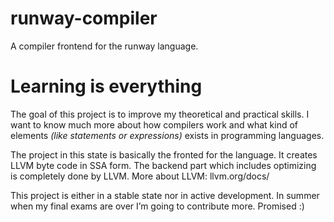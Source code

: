 # runway-compiler
A compiler frontend for the runway language.

# Learning is everything

The goal of this project is to improve my theoretical and practical skills. I want to know much more about how compilers work and what kind of elements *(like statements or expressions)* exists in programming languages.

The project in this state is basically the fronted for the language. It creates LLVM byte code in SSA form. The backend part which includes optimizing is completely done by LLVM. More about LLVM: llvm.org/docs/

This project is either in a stable state nor in active development. In summer when my final exams are over I’m going to contribute more. Promised :)
